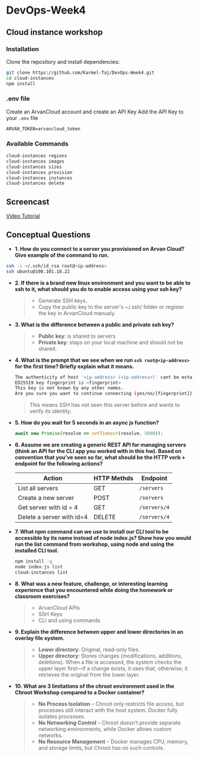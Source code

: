 # DevOps-Week4
## Cloud instance workshop
### Installation
Clone the repository and install dependencies:

```bash
git clone https://github.com/Karmel-Taj/DevOps-Week4.git
cd cloud-instances
npm install
```

### .env file
Create an ArvanCloud account and create an API Key
Add the API Key to your `.env` file

```env
ARVAN_TOKEN=arvancloud_token
```

### Available Commands
```bash
cloud-instances regions
cloud-instances images
cloud-instances sizes
cloud-instances provision
cloud-instances instances
cloud-instances delete
```

## Screencast
[Video Tutorial](https://drive.google.com/file/d/1TxoGLLWCR6gJV1R0d7ubUrOeXO60ojFW/view?usp=sharing)

## Conceptual Questions

- **1. How do you connect to a server you provisioned on Arvan Cloud? Give example of the command to run.**
```bash
ssh -i ~/.ssh/id_rsa root@<ip-address>
ssh ubuntu@100.101.18.22
```

- **2. If there is a brand new linux environment and you want to be able to ssh to it, what should you do to enable access using your ssh key?**
  > - Generate SSH keys.
  > - Copy the public key to the server's ~/.ssh/ folder or register the key in ArvanCloud manualy.

- **3. What is the difference between a public and private ssh key?**
  > - **Public key**: is shared to servers
  > - **Private key**: stays on your local machine and should not be shared.

- **4. What is the prompt that we see when we run `ssh root@<ip-address>` for the first time? Briefly explain what it means.**
    ```bash
    The authenticity of host '<ip-address> (<ip-address>)' cant be established.
    ED25519 key fingerprint is <fingerprint>
    This key is not known by any other names.
    Are you sure you want to continue connecting (yes/no/[fingerprint])?
    ```
    > This means SSH has not seen this server before and wants to verify its identity.

- **5. How do you wait for 5 seconds in an async js function?**

    ```js
    await new Promise(resolve => setTimeout(resolve, 5000));
    ```

- **6. Assume we are creating a generic REST API for managing servers (think an API for the CLI app you worked with in this hw). Based on convention that you’ve seen so far, what should be the HTTP verb + endpoint for the following actions?**

    | Action                    | HTTP Methds | Endpoint     |
    | ------------------------- | ------------| ------------ |
    | List all servers          | GET         | `/servers`   |
    | Create a new server       | POST        | `/servers`   |
    | Get server with id = 4    | GET         | `/servers/4` |
    | Delete a server with id=4 | DELETE      | `/servers/4` |


- **7. What npm command can we use to install our CLI tool to be accessible by its name instead of node index.js? Show how you would run the list command from workshop, using node and using the installed CLI tool.**
    ```bash
    npm install -g
    node index.js list
    cloud-instances list
    ```

- **8. What was a new feature, challenge, or interesting learning experience that you encountered while doing the homework or classroom exercises?**
  > - ArvanCloud APIs
  > - SSH Keys
  > - CLI and using commands

- **9. Explain the difference between upper and lower directories in an overlay file system.**

  > - **Lower directory**: Original, read-only files.
  > - **Upper directory**: Stores changes (modifications, additions, deletions). When a file is accessed, the system checks the upper layer first—if a change exists, it uses that; otherwise, it retrieves the original from the lower layer.

- **10. What are 3 limitations of the chroot environment used in the Chroot Workshop compared to a Docker container?**
  > - **No Process Isolation** – Chroot only restricts file access, but processes still interact with the host system. Docker fully isolates processes.
  > - **No Networking Control** – Chroot doesn’t provide separate networking environments, while Docker allows custom networks.
  > - **No Resource Management** – Docker manages CPU, memory, and storage limits, but Chroot has no such controls.
